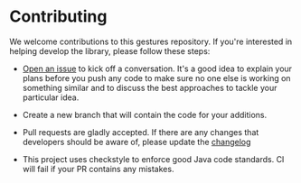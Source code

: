 # Contributing

We welcome contributions to this gestures repository. If you're interested in helping develop the library, please follow these steps:

- [Open an issue](https://github.com/trackasia/trackasia-gestures-android/issues/new) to kick off a conversation. It's a good idea to explain your plans before you push any code to make sure no one else is working on something similar and to discuss the best approaches to tackle your particular idea.

- Create a new branch that will contain the code for your additions.

- Pull requests are gladly accepted. If there are any changes that developers should be aware of, please update the [changelog](CHANGELOG.md)

- This project uses checkstyle to enforce good Java code standards. CI will fail if your PR contains any mistakes. 
